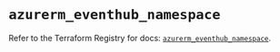 # `azurerm_eventhub_namespace`

Refer to the Terraform Registry for docs: [`azurerm_eventhub_namespace`](https://registry.terraform.io/providers/hashicorp/azurerm/4.8.0/docs/resources/eventhub_namespace).
